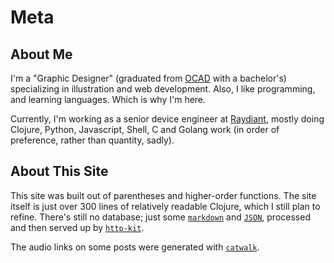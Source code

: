 # Meta

## About Me

I'm a "Graphic Designer" (graduated from [OCAD](http://www.ocadu.ca/) with a bachelor's) specializing in illustration and web development. Also, I like programming, and learning languages. Which is why I'm here.

Currently, I'm working as a senior device engineer at [Raydiant](https://www.raydiant.com/), mostly doing Clojure, Python, Javascript, Shell, C and Golang work (in order of preference, rather than quantity, sadly).

## About This Site

This site was built out of parentheses and higher-order functions. The site itself is just over 300 lines of relatively readable Clojure, which I still plan to refine. There's still no database; just some [`markdown`](https://daringfireball.net/projects/markdown/) and [`JSON`](http://www.json.org/), processed and then served up by [`http-kit`](https://http-kit.github.io/).

The audio links on some posts were generated with [`catwalk`](https://github.com/inaimathi/catwalk).
